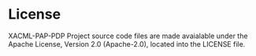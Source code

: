 # License

XACML-PAP-PDP Project source code files are made avaialable under the Apache License, Version 2.0 (Apache-2.0), located into the LICENSE file.

